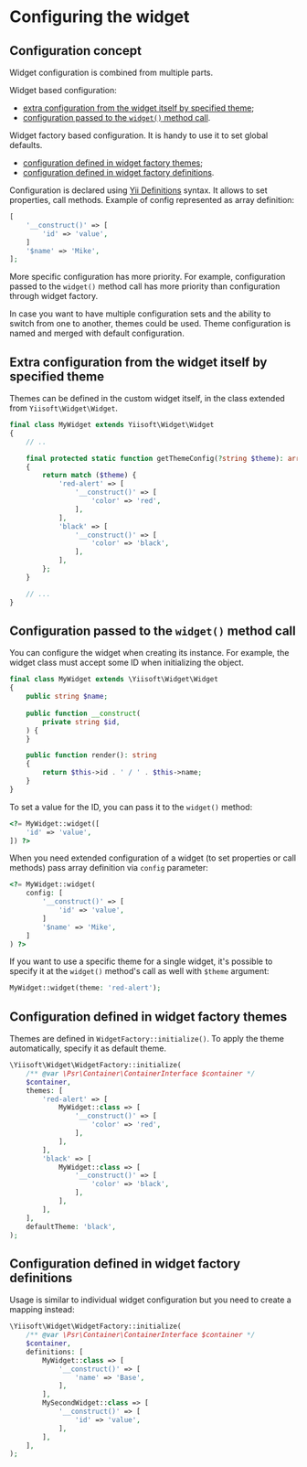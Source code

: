 # Configuring the widget

## Configuration concept

Widget configuration is combined from multiple parts.

Widget based configuration:

- [extra configuration from the widget itself by specified theme](#extra-configuration-from-the-widget-itself-by-specified-theme);
- [configuration passed to the `widget()` method call](#configuration-passed-to-the-widget-method-call).

Widget factory based configuration. It is handy to use it to set global defaults.

- [configuration defined in widget factory themes](#configuration-defined-in-widget-factory-themes);
- [configuration defined in widget factory definitions](#configuration-defined-in-widget-factory-definitions).

Configuration is declared using [Yii Definitions](https://github.com/yiisoft/definitions#arraydefinition) syntax. It 
allows to set properties, call methods. Example of config represented as array definition:

```php
[
    '__construct()' => [
        'id' => 'value',
    ]
    '$name' => 'Mike',
];
```

More specific configuration has more priority. For example, configuration passed to the `widget()` method call has more 
priority than configuration through widget factory.

In case you want to have multiple configuration sets and the ability to switch from one to another, themes could be
used. Theme configuration is named and merged with default configuration.

## Extra configuration from the widget itself by specified theme

Themes can be defined in the custom widget itself, in the class extended from `Yiisoft\Widget\Widget`.

```php
final class MyWidget extends Yiisoft\Widget\Widget
{
    // ..

    final protected static function getThemeConfig(?string $theme): array
    {
        return match ($theme) {
            'red-alert' => [
                '__construct()' => [
                    'color' => 'red',
                ],
            ],
            'black' => [
                '__construct()' => [
                    'color' => 'black',
                ],
            ],
        };
    }

    // ...
}
```

## Configuration passed to the `widget()` method call

You can configure the widget when creating its instance. For example, the widget class must accept some ID when
initializing the object.

```php
final class MyWidget extends \Yiisoft\Widget\Widget
{
    public string $name;
    
    public function __construct(
        private string $id,
    ) {
    }

    public function render(): string
    {
        return $this->id . ' / ' . $this->name;
    }
}
```

To set a value for the ID, you can pass it to the `widget()` method:

```php
<?= MyWidget::widget([
    'id' => 'value',
]) ?>
```

When you need extended configuration of a widget (to set properties or call methods) pass array definition via `config`
parameter:

```php
<?= MyWidget::widget(
    config: [
        '__construct()' => [
            'id' => 'value',
        ]
        '$name' => 'Mike',
    ]
) ?>
```

If you want to use a specific theme for a single widget, it's possible to specify it at the `widget()` method's call as 
well with `$theme` argument:

```php
MyWidget::widget(theme: 'red-alert');
```

## Configuration defined in widget factory themes

Themes are defined in `WidgetFactory::initialize()`. To apply the theme automatically, specify it as default theme.

```php
\Yiisoft\Widget\WidgetFactory::initialize(
    /** @var \Psr\Container\ContainerInterface $container */
    $container,
    themes: [
        'red-alert' => [
            MyWidget::class => [
                '__construct()' => [
                    'color' => 'red',
                ],
            ],
        ],
        'black' => [
            MyWidget::class => [
                '__construct()' => [
                    'color' => 'black',
                ],
            ],
        ],
    ],
    defaultTheme: 'black',
);
```

## Configuration defined in widget factory definitions

Usage is similar to individual widget configuration but you need to create a mapping instead:  

```php
\Yiisoft\Widget\WidgetFactory::initialize(
    /** @var \Psr\Container\ContainerInterface $container */
    $container,
    definitions: [
        MyWidget::class => [
            '__construct()' => [
                'name' => 'Base',
            ],
        ],
        MySecondWidget::class => [
            '__construct()' => [
                'id' => 'value',
            ],
        ],
    ],
);
```
